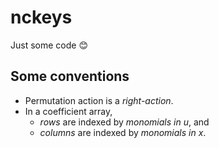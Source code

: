 # nckeys

Just some code 😊

## Some conventions

- Permutation action is a *right-action*.
- In a coefficient array, 
  - *rows* are indexed by *monomials in u*, and 
  - *columns* are indexed by *monomials in x*.